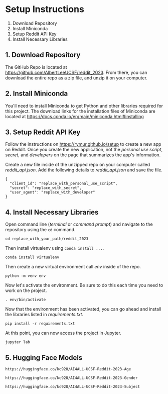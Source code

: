 # Setup Instructions

1. Download Repository
2. Install Miniconda
3. Setup Reddit API Key
4. Install Necessary Libraries

## 1. Download Repository
The GitHub Repo is located at https://github.com/AlbertLeeUCSF/reddit_2023. From there, you can download the entire repo as a zip file, and unzip it on your computer.

## 2. Install Miniconda
You'll need to install Miniconda to get Python and other libraries required for this project. The download links for the installation files of Miniconda are located at https://docs.conda.io/en/main/miniconda.html#installing

## 3. Setup Reddit API Key
Follow the instructions on https://rymur.github.io/setup to create a new app on Reddit. Once you create the new application, not the *personal use script*, *secret*, and *developers* on the page that summarizes the app's information.

Create a new file inside of the unzipped repo on your computer called *reddit_api.json*. Add the following details to *reddit_api.json* and save the file.
```
{
  "client_id": "replace_with_personal_use_script",
  "secret": "replace_with_secret",
  "user_agent": "replace_with_developer"
}

```

## 4. Install Necessary Libraries
Open command line (*terminal* or *command prompt*) and navigate to the repository using the `cd` command.
```
cd replace_with_your_path/reddit_2023
```

Then install virtualenv using `conda install ...`.
```
conda install virtualenv
```

Then create a new virtual environment call *env* inside of the repo.
```
python -m venv env
```

Now let's activate the environment. Be sure to do this each time you need to work on the project.
```
. env/bin/activate
```

Now that the environment has been activated, you can go ahead and install the libraries listed in *requirements.txt*.
```
pip install -r requirements.txt
```

At this point, you can now access the project in Jupyter.
```
jupyter lab
```

## 5. Hugging Face Models
```
https://huggingface.co/kc928/AI4ALL-UCSF-Reddit-2023-Age
```

```
https://huggingface.co/kc928/AI4ALL-UCSF-Reddit-2023-Gender
```
```
https://huggingface.co/kc928/AI4ALL-UCSF-Reddit-2023-Subject
```
